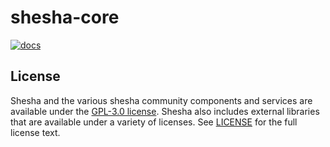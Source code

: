 shesha-core
========================

[![docs](https://readthedocs.org/projects/shesha-core/badge/?version=latest)](https://shesha-core.readthedocs.io/en/latest/?badge=latest)

## License

Shesha and the various shesha community components and services are available under the [GPL-3.0 license](https://opensource.org/licenses/GPL-3.0). Shesha also includes external libraries that are available under a variety of licenses. See [LICENSE](https://github.com/boxfusion/shesha-core/blob/HEAD/LICENSE) for the full license text.
